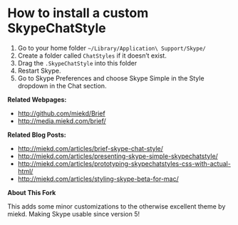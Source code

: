 # How to install a custom SkypeChatStyle

1. Go to your home folder `~/Library/Application\ Support/Skype/`
2. Create a folder called `ChatStyles` if it doesn’t exist.
3. Drag the `.SkypeChatStyle` into this folder
4. Restart Skype.
5. Go to Skype Preferences and choose Skype Simple in the Style dropdown in the Chat section.

**Related Webpages:**

- http://github.com/miekd/Brief
- http://media.miekd.com/brief/

**Related Blog Posts:**

- http://miekd.com/articles/brief-skype-chat-style/
- http://miekd.com/articles/presenting-skype-simple-skypechatstyle/
- http://miekd.com/articles/prototyping-skypechatstyles-css-with-actual-html/
- http://miekd.com/articles/styling-skype-beta-for-mac/

**About This Fork**

This adds some minor customizations to the otherwise excellent theme by miekd. Making Skype usable since version 5!
